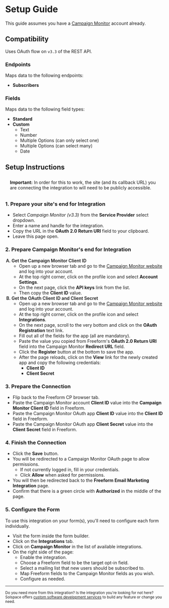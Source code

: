 # Setup Guide

This guide assumes you have a [Campaign Monitor](https://www.campaignmonitor.com) account already.

## Compatibility

Uses OAuth flow on `v3.3` of the REST API.

### Endpoints
Maps data to the following endpoints:

- **Subscribers**

### Fields
Maps data to the following field types:

- **Standard**
- **Custom**
    - Text
    - Number
    - Multiple Options (can only select one)
    - Multiple Options (can select many)
    - Date

## Setup Instructions

<span class="note warning"><b>Important:</b> In order for this to work, the site (and its callback URL) you are connecting the integration to will need to be publicly accessible.</span>

### 1. Prepare your site's end for Integration

- Select *Campaign Monitor (v3.3)* from the **Service Provider** select dropdown.
- Enter a name and handle for the integration.
- Copy the URL in the **OAuth 2.0 Return URI** field to your clipboard.
- Leave this page open.

### 2. Prepare Campaign Monitor's end for Integration

1. Get the Campaign Monitor Client ID
    - Open up a new browser tab and go to the [Campaign Monitor website](https://campaignmonitor.com/) and log into your account.
    - At the top right corner, click on the profile icon and select **Account Settings**.
    - On the next page, click the **API keys** link from the list.
    - Then copy the **Client ID** value.
2. Get the OAuth Client ID and Client Secret
    - Open up a new browser tab and go to the [Campaign Monitor website](https://campaignmonitor.com/) and log into your account.
    - At the top right corner, click on the profile icon and select **Integrations**.
    - On the next page, scroll to the very bottom and click on the **OAuth Registration** text link.
    - Fill out all of the fields for the app (all are mandatory).
    - Paste the value you copied from Freeform's **OAuth 2.0 Return URI** field into the Campaign Monitor **Redirect URL** field.
    - Click the **Register** button at the bottom to save the app.
    - After the page reloads, click on the **View** link for the newly created app and copy the following credentials:
        - **Client ID**
        - **Client Secret**

### 3. Prepare the Connection

- Flip back to the Freeform CP browser tab.
- Paste the Campaign Monitor account **Client ID** value into the **Campaign Monitor Client ID** field in Freeform.
- Paste the Campaign Monitor OAuth app **Client ID** value into the **Client ID** field in Freeform.
- Paste the Campaign Monitor OAuth app **Client Secret** value into the **Client Secret** field in Freeform.

### 4. Finish the Connection

- Click the **Save** button.
- You will be redirected to a Campaign Monitor OAuth page to allow permissions.
    - If not currently logged in, fill in your credentials.
    - Click **Allow** when asked for permissions.
- You will then be redirected back to the **Freeform Email Marketing Integration** page.
- Confirm that there is a green circle with **Authorized** in the middle of the page.

### 5. Configure the Form

To use this integration on your form(s), you'll need to configure each form individually.

- Visit the form inside the form builder.
- Click on the **Integrations** tab.
- Click on **Campaign Monitor** in the list of available integrations.
- On the right side of the page:
    - Enable the integration.
    - Choose a Freeform field to be the target opt-in field.
    - Select a mailing list that new users should be subscribed to.
    - Map Freeform fields to the Campaign Monitor fields as you wish.
    - Configure as needed.

---

<small>Do you need more from this integration? Is the integration you're looking for not here? Solspace offers [custom software development services](https://docs.solspace.com/support/premium/) to build any feature or change you need.</small>

<style type="text/css">ol{list-style-type:upper-alpha;padding-left:20px!important}ol>li{font-weight:600}ol>li>ul>li{font-weight:400}.warning {display:block;padding:10px 15px;border:1px solid var(--warning-color);border-radius:5px;}</style>